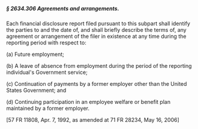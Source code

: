 ##### § 2634.306 Agreements and arrangements. #####

Each financial disclosure report filed pursuant to this subpart shall identify the parties to and the date of, and shall briefly describe the terms of, any agreement or arrangement of the filer in existence at any time during the reporting period with respect to:

(a) Future employment;

(b) A leave of absence from employment during the period of the reporting individual's Government service;

(c) Continuation of payments by a former employer other than the United States Government; and

(d) Continuing participation in an employee welfare or benefit plan maintained by a former employer.

[57 FR 11808, Apr. 7, 1992, as amended at 71 FR 28234, May 16, 2006]
